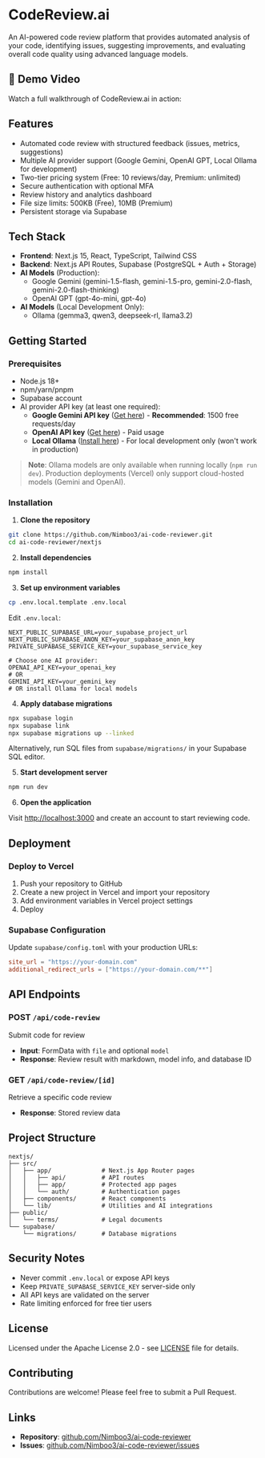 # CodeReview.ai

An AI-powered code review platform that provides automated analysis of your code, identifying issues, suggesting improvements, and evaluating overall code quality using advanced language models.

## 🎥 Demo Video

Watch a full walkthrough of CodeReview.ai in action:



## Features

- Automated code review with structured feedback (issues, metrics, suggestions)
- Multiple AI provider support (Google Gemini, OpenAI GPT, Local Ollama for development)
- Two-tier pricing system (Free: 10 reviews/day, Premium: unlimited)
- Secure authentication with optional MFA
- Review history and analytics dashboard
- File size limits: 500KB (Free), 10MB (Premium)
- Persistent storage via Supabase

## Tech Stack

- **Frontend**: Next.js 15, React, TypeScript, Tailwind CSS
- **Backend**: Next.js API Routes, Supabase (PostgreSQL + Auth + Storage)
- **AI Models** (Production):
  - Google Gemini (gemini-1.5-flash, gemini-1.5-pro, gemini-2.0-flash, gemini-2.0-flash-thinking)
  - OpenAI GPT (gpt-4o-mini, gpt-4o)
- **AI Models** (Local Development Only):
  - Ollama (gemma3, qwen3, deepseek-rl, llama3.2)

## Getting Started

### Prerequisites

- Node.js 18+
- npm/yarn/pnpm
- Supabase account
- AI provider API key (at least one required):
  - **Google Gemini API key** ([Get here](https://aistudio.google.com/apikey)) - **Recommended**: 1500 free requests/day
  - **OpenAI API key** ([Get here](https://platform.openai.com/api-keys)) - Paid usage
  - **Local Ollama** ([Install here](https://ollama.com/)) - For local development only (won't work in production)

> **Note**: Ollama models are only available when running locally (`npm run dev`). Production deployments (Vercel) only support cloud-hosted models (Gemini and OpenAI).

### Installation

1. **Clone the repository**
```bash
git clone https://github.com/Nimboo3/ai-code-reviewer.git
cd ai-code-reviewer/nextjs
```

2. **Install dependencies**
```bash
npm install
```

3. **Set up environment variables**
```bash
cp .env.local.template .env.local
```

Edit `.env.local`:
```env
NEXT_PUBLIC_SUPABASE_URL=your_supabase_project_url
NEXT_PUBLIC_SUPABASE_ANON_KEY=your_supabase_anon_key
PRIVATE_SUPABASE_SERVICE_KEY=your_supabase_service_key

# Choose one AI provider:
OPENAI_API_KEY=your_openai_key
# OR
GEMINI_API_KEY=your_gemini_key
# OR install Ollama for local models
```

4. **Apply database migrations**
```bash
npx supabase login
npx supabase link
npx supabase migrations up --linked
```

Alternatively, run SQL files from `supabase/migrations/` in your Supabase SQL editor.

5. **Start development server**
```bash
npm run dev
```

6. **Open the application**

Visit [http://localhost:3000](http://localhost:3000) and create an account to start reviewing code.

## Deployment

### Deploy to Vercel

1. Push your repository to GitHub
2. Create a new project in Vercel and import your repository
3. Add environment variables in Vercel project settings
4. Deploy

### Supabase Configuration

Update `supabase/config.toml` with your production URLs:
```toml
site_url = "https://your-domain.com"
additional_redirect_urls = ["https://your-domain.com/**"]
```

## API Endpoints

### POST `/api/code-review`
Submit code for review
- **Input**: FormData with `file` and optional `model`
- **Response**: Review result with markdown, model info, and database ID

### GET `/api/code-review/[id]`
Retrieve a specific code review
- **Response**: Stored review data

## Project Structure

```
nextjs/
├── src/
│   ├── app/              # Next.js App Router pages
│   │   ├── api/          # API routes
│   │   ├── app/          # Protected app pages
│   │   └── auth/         # Authentication pages
│   ├── components/       # React components
│   └── lib/              # Utilities and AI integrations
├── public/
│   └── terms/            # Legal documents
└── supabase/
    └── migrations/       # Database migrations
```

## Security Notes

- Never commit `.env.local` or expose API keys
- Keep `PRIVATE_SUPABASE_SERVICE_KEY` server-side only
- All API keys are validated on the server
- Rate limiting enforced for free tier users

## License

Licensed under the Apache License 2.0 - see [LICENSE](LICENSE) file for details.

## Contributing

Contributions are welcome! Please feel free to submit a Pull Request.

## Links

- **Repository**: [github.com/Nimboo3/ai-code-reviewer](https://github.com/Nimboo3/ai-code-reviewer)
- **Issues**: [github.com/Nimboo3/ai-code-reviewer/issues](https://github.com/Nimboo3/ai-code-reviewer/issues)
